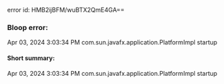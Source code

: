 error id: HMB2ijBFM/wuBTX2QmE4GA==
### Bloop error:

Apr 03, 2024 3:03:34 PM com.sun.javafx.application.PlatformImpl startup
#### Short summary: 

Apr 03, 2024 3:03:34 PM com.sun.javafx.application.PlatformImpl startup